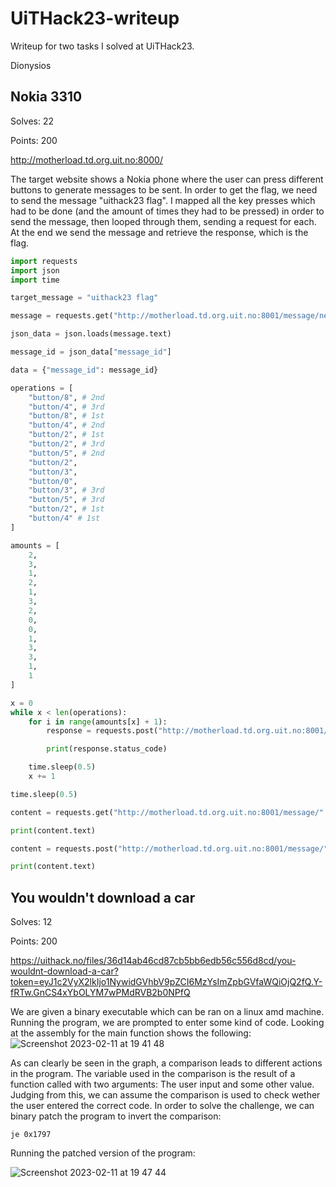 # UiTHack23-writeup
Writeup for two tasks I solved at UiTHack23.

Dionysios

## Nokia 3310

Solves: 22

Points: 200

http://motherload.td.org.uit.no:8000/

The target website shows a Nokia phone where the user can press different buttons to generate messages to be sent. In order to get the flag, we need to send the message "uithack23 flag". I mapped all the key presses which had to be done (and the amount of times they had to be pressed) in order to send the message, then looped through them, sending a request for each. At the end we send the message and retrieve the response, which is the flag.

```python
import requests
import json
import time

target_message = "uithack23 flag"

message = requests.get("http://motherload.td.org.uit.no:8001/message/new")

json_data = json.loads(message.text)

message_id = json_data["message_id"]

data = {"message_id": message_id}

operations = [
    "button/8", # 2nd
    "button/4", # 3rd
    "button/8", # 1st
    "button/4", # 2nd
    "button/2", # 1st
    "button/2", # 3rd
    "button/5", # 2nd
    "button/2",
    "button/3",
    "button/0",
    "button/3", # 3rd 
    "button/5", # 3rd
    "button/2", # 1st
    "button/4" # 1st
]

amounts = [
    2,
    3,
    1,
    2,
    1,
    3,
    2,
    0,
    0,
    1,
    3,
    3,
    1,
    1
]

x = 0
while x < len(operations):
    for i in range(amounts[x] + 1):
        response = requests.post("http://motherload.td.org.uit.no:8001/" + operations[x], json=data)

        print(response.status_code)

    time.sleep(0.5)
    x += 1

time.sleep(0.5)

content = requests.get("http://motherload.td.org.uit.no:8001/message/" + message_id)

print(content.text)

content = requests.post("http://motherload.td.org.uit.no:8001/message/" + message_id + "/send")

print(content.text)
```

## You wouldn't download a car

Solves: 12

Points: 200

https://uithack.no/files/36d14ab46cd87cb5bb6edb56c556d8cd/you-wouldnt-download-a-car?token=eyJ1c2VyX2lkIjo1NywidGVhbV9pZCI6MzYsImZpbGVfaWQiOjQ2fQ.Y-fRTw.GnCS4xYbOLYM7wPMdRVB2b0NPfQ

We are given a binary executable which can be ran on a linux amd machine. Running the program, we are prompted to enter some kind of code. Looking at the assembly for the main function shows the following:
![Screenshot 2023-02-11 at 19 41 48](https://user-images.githubusercontent.com/44081316/218275490-f752eea6-c730-4446-8f48-7d8f7586531e.png)

As can clearly be seen in the graph, a comparison leads to different actions in the program. The variable used in the comparison is the result of a function called with two arguments: The user input and some other value. Judging from this, we can assume the comparison is used to check wether the user entered the correct code. In order to solve the challenge, we can binary patch the program to invert the comparison:
```assembly
je 0x1797
```

Running the patched version of the program:

![Screenshot 2023-02-11 at 19 47 44](https://user-images.githubusercontent.com/44081316/218275702-d133329d-f50a-42bd-86ca-2c81281e5ff3.png)
